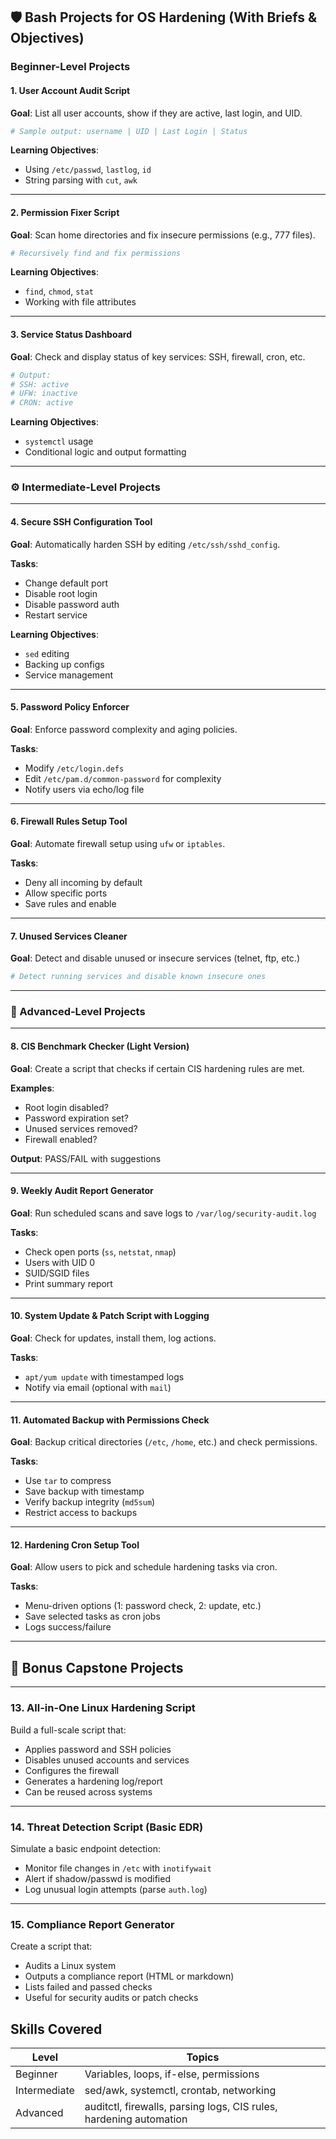 ## 🛡 Bash Projects for OS Hardening (With Briefs & Objectives)



###  Beginner-Level Projects



#### **1. User Account Audit Script**

**Goal**: List all user accounts, show if they are active, last login, and UID.

```bash
# Sample output: username | UID | Last Login | Status
```

**Learning Objectives**:

* Using `/etc/passwd`, `lastlog`, `id`
* String parsing with `cut`, `awk`

---

#### **2. Permission Fixer Script**

**Goal**: Scan home directories and fix insecure permissions (e.g., 777 files).

```bash
# Recursively find and fix permissions
```

**Learning Objectives**:

* `find`, `chmod`, `stat`
* Working with file attributes

---

#### **3. Service Status Dashboard**

**Goal**: Check and display status of key services: SSH, firewall, cron, etc.

```bash
# Output:
# SSH: active
# UFW: inactive
# CRON: active
```

**Learning Objectives**:

* `systemctl` usage
* Conditional logic and output formatting

---

### ⚙️ Intermediate-Level Projects

---

#### **4. Secure SSH Configuration Tool**

**Goal**: Automatically harden SSH by editing `/etc/ssh/sshd_config`.

**Tasks**:

* Change default port
* Disable root login
* Disable password auth
* Restart service

**Learning Objectives**:

* `sed` editing
* Backing up configs
* Service management

---

#### **5. Password Policy Enforcer**

**Goal**: Enforce password complexity and aging policies.

**Tasks**:

* Modify `/etc/login.defs`
* Edit `/etc/pam.d/common-password` for complexity
* Notify users via echo/log file

---

#### **6. Firewall Rules Setup Tool**

**Goal**: Automate firewall setup using `ufw` or `iptables`.

**Tasks**:

* Deny all incoming by default
* Allow specific ports
* Save rules and enable

---

#### **7. Unused Services Cleaner**

**Goal**: Detect and disable unused or insecure services (telnet, ftp, etc.)

```bash
# Detect running services and disable known insecure ones
```

---

### 🔐 Advanced-Level Projects

---

#### **8. CIS Benchmark Checker (Light Version)**

**Goal**: Create a script that checks if certain CIS hardening rules are met.

**Examples**:

* Root login disabled?
* Password expiration set?
* Unused services removed?
* Firewall enabled?

**Output**: PASS/FAIL with suggestions

---

#### **9. Weekly Audit Report Generator**

**Goal**: Run scheduled scans and save logs to `/var/log/security-audit.log`

**Tasks**:

* Check open ports (`ss`, `netstat`, `nmap`)
* Users with UID 0
* SUID/SGID files
* Print summary report

---

#### **10. System Update & Patch Script with Logging**

**Goal**: Check for updates, install them, log actions.

**Tasks**:

* `apt/yum update` with timestamped logs
* Notify via email (optional with `mail`)

---

#### **11. Automated Backup with Permissions Check**

**Goal**: Backup critical directories (`/etc`, `/home`, etc.) and check permissions.

**Tasks**:

* Use `tar` to compress
* Save backup with timestamp
* Verify backup integrity (`md5sum`)
* Restrict access to backups

---

#### **12. Hardening Cron Setup Tool**

**Goal**: Allow users to pick and schedule hardening tasks via cron.

**Tasks**:

* Menu-driven options (1: password check, 2: update, etc.)
* Save selected tasks as cron jobs
* Logs success/failure

---

## 🧩 Bonus Capstone Projects

---

### **13. All-in-One Linux Hardening Script**

Build a full-scale script that:

* Applies password and SSH policies
* Disables unused accounts and services
* Configures the firewall
* Generates a hardening log/report
* Can be reused across systems

---

### **14. Threat Detection Script (Basic EDR)**

Simulate a basic endpoint detection:

* Monitor file changes in `/etc` with `inotifywait`
* Alert if shadow/passwd is modified
* Log unusual login attempts (parse `auth.log`)

---

### **15. Compliance Report Generator**

Create a script that:

* Audits a Linux system
* Outputs a compliance report (HTML or markdown)
* Lists failed and passed checks
* Useful for security audits or patch checks


##  Skills Covered

| Level        | Topics                                                             |
| ------------ | ------------------------------------------------------------------ |
| Beginner     | Variables, loops, if-else, permissions                             |
| Intermediate | sed/awk, systemctl, crontab, networking                            |
| Advanced     | auditctl, firewalls, parsing logs, CIS rules, hardening automation |
